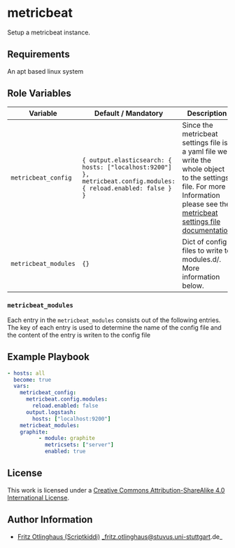# metricbeat

Setup a metricbeat instance.

## Requirements

An apt based linux system

## Role Variables

| Variable           | Default / Mandatory                                                                                                                                  | Description                                                                                                                                                                                                                                              |
|--------------------|------------------------------------------------------------------------------------------------------------------------------------------------------|----------------------------------------------------------------------------------------------------------------------------------------------------------------------------------------------------------------------------------------------------------|
| `metricbeat_config`  | `{ output.elasticsearch: { hosts: ["localhost:9200"] }, metricbeat.config.modules: { reload.enabled: false } }` | Since the metricbeat settings file is a yaml file we write the whole object to the settings file. For more Information please see the [metricbeat settings file documentation](https://www.elastic.co/guide/en/metricbeat/current/metricbeat-settings-file.html) |
| `metricbeat_modules` | `{}`                                                                                                                                                 | Dict of config files to write to modules.d/. More information below.                                                                                                                                                                                     |

### `metricbeat_modules`
Each entry in the `metricbeat_modules` consists out of the following entries.
The key of each entry is used to determine the name of the config file and the content of the entry is writen to the config file

## Example Playbook

```yml
- hosts: all
  become: true
  vars:
    metricbeat_config:
      metricbeat.config.modules:
        reload.enabled: false
      output.logstash:
        hosts: ["localhost:9200"]
	metricbeat_modules:
    graphite:
		  - module: graphite
		    metricsets: ["server"]
			enabled: true
```

## License

This work is licensed under a [Creative Commons Attribution-ShareAlike 4.0 International License](https://creativecommons.org/licenses/by-sa/4.0/).


## Author Information

- [Fritz Otlinghaus (Scriptkiddi)](https://github.com/scriptkiddi) _fritz.otlinghaus@stuvus.uni-stuttgart.de_
